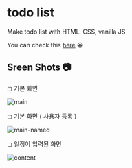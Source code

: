 # todo list
Make todo list with HTML, CSS, vanilla JS

You can check this [here](https://980101.github.io/todo-list/index.html) 😀

## Sreen Shots 📷
◻ 기본 화면

![main](https://user-images.githubusercontent.com/47620950/127159316-e8d5b7b7-34ca-4d36-8eb4-a075776ed906.PNG)

◻ 기본 화면 ( 사용자 등록 )

![main-named](https://user-images.githubusercontent.com/47620950/127159692-974b4715-71f5-49d8-88f3-4c341288ce02.PNG)

◻ 일정이 입력된 화면

![content](https://user-images.githubusercontent.com/47620950/127159927-bcb278e6-bfe0-4025-a857-20c8bdeec728.PNG)
